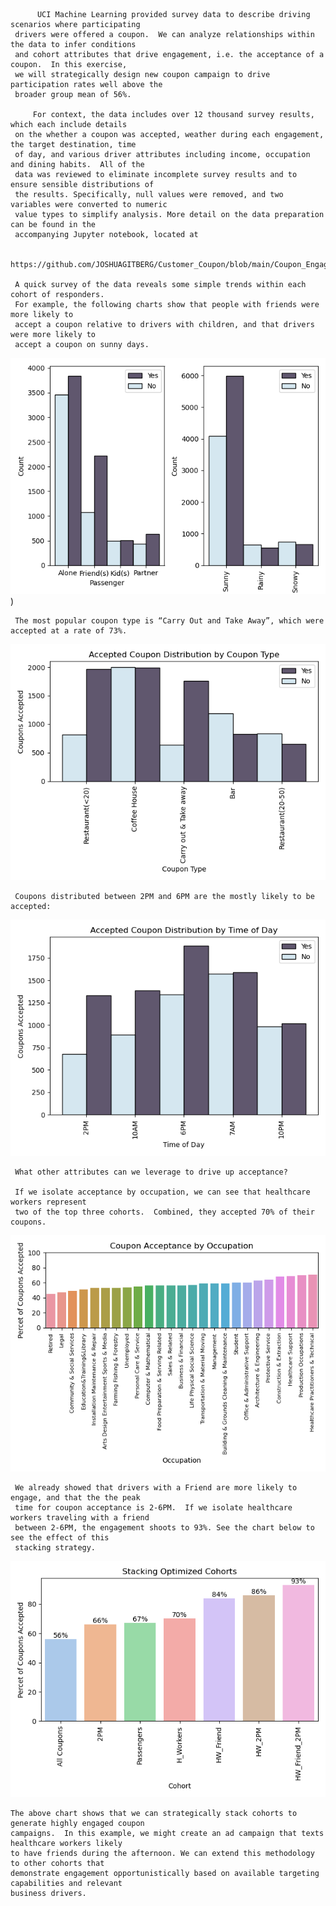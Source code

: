           UCI Machine Learning provided survey data to describe driving scenarios where participating 
     drivers were offered a coupon.  We can analyze relationships within the data to infer conditions 
     and cohort attributes that drive engagement, i.e. the acceptance of a coupon.  In this exercise, 
     we will strategically design new coupon campaign to drive participation rates well above the 
     broader group mean of 56%.
     
         For context, the data includes over 12 thousand survey results, which each include details 
     on the whether a coupon was accepted, weather during each engagement, the target destination, time 
     of day, and various driver attributes including income, occupation and dining habits.  All of the 
     data was reviewed to eliminate incomplete survey results and to ensure sensible distributions of 
     the results. Specifically, null values were removed, and two variables were converted to numeric 
     value types to simplify analysis. More detail on the data preparation can be found in the 
     accompanying Jupyter notebook, located at 

     https://github.com/JOSHUAGITBERG/Customer_Coupon/blob/main/Coupon_Engagement_Analysis.ipynb   
    
     A quick survey of the data reveals some simple trends within each cohort of responders.  
     For example, the following charts show that people with friends were more likely to 
     accept a coupon relative to drivers with children, and that drivers were more likely to
     accept a coupon on sunny days.  

![alt text](https://github.com/JOSHUAGITBERG/Customer_Coupon/blob/main/images/weather_passenger.png))

     The most popular coupon type is “Carry Out and Take Away”, which were accepted at a rate of 73%.

![alt text](https://github.com/JOSHUAGITBERG/Customer_Coupon/blob/main/images/coupon.png)

     Coupons distributed between 2PM and 6PM are the mostly likely to be accepted:

![alt text](https://github.com/JOSHUAGITBERG/Customer_Coupon/blob/main/images/time.png)

     What other attributes can we leverage to drive up acceptance? 

     If we isolate acceptance by occupation, we can see that healthcare workers represent 
     two of the top three cohorts.  Combined, they accepted 70% of their coupons.  

![alt text](https://github.com/JOSHUAGITBERG/Customer_Coupon/blob/main/images/occupation.png)

     We already showed that drivers with a Friend are more likely to engage, and that the the peak 
     time for coupon acceptance is 2-6PM.  If we isolate healthcare workers traveling with a friend 
     between 2-6PM, the engagement shoots to 93%. See the chart below to see the effect of this 
     stacking strategy.  

![alt text](https://github.com/JOSHUAGITBERG/Customer_Coupon/blob/main/images/summary.png)

    The above chart shows that we can strategically stack cohorts to generate highly engaged coupon 
    campaigns.  In this example, we might create an ad campaign that texts healthcare workers likely 
    to have friends during the afternoon. We can extend this methodology to other cohorts that 
    demonstrate engagement opportunistically based on available targeting capabilities and relevant 
    business drivers.     



